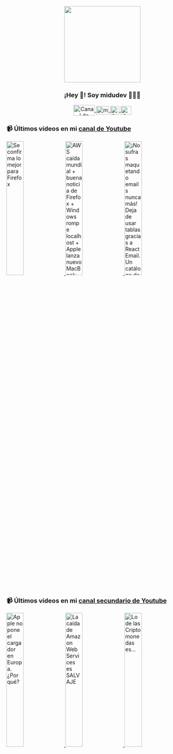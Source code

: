 <p align="center" width="300">
   <img align="center" width="200" src="https://user-images.githubusercontent.com/1561955/106762302-fda9de00-6635-11eb-99be-3ef744e60c0e.png" />
   <h3 align="center">¡Hey 👋! Soy midudev 👨🏻‍💻</h3>
</p>

<p align="center">
   <a href="https://twitch.tv/midudev" target="blank">
    <img align="center" src="https://upload.wikimedia.org/wikipedia/commons/c/ce/Twitch_logo_2019.svg" alt="Canal de Twitch de midudev" height="28px" width="56px" />
  </a>
  <span style="width: 8px;"> </span>
   <a href="https://youtube.com/midudev" target="blank">
    <img align="center" src="https://upload.wikimedia.org/wikipedia/commons/0/09/YouTube_full-color_icon_%282017%29.svg" alt="midudev" height="23px" width="33px" />
  </a>
  <span style="width: 8px;"> </span>
  <a href="https://instagram.com/midu.dev" target="blank">
    <img align="center" src="https://upload.wikimedia.org/wikipedia/commons/e/e7/Instagram_logo_2016.svg" alt="Canal de Instagram de midu.dev" height="23px" width="23px" />
  </a>
  <span style="width: 8px;"> </span>
  <a href="https://twitter.com/midudev" target="blank">
    <img align="center" src="https://upload.wikimedia.org/wikipedia/commons/thumb/6/6f/Logo_of_Twitter.svg/2491px-Logo_of_Twitter.svg.png" alt="Canal de Twitter de midudev" height="23px" width="28px" />
  </a>
</p>

### 📹 Últimos vídeos en mi [canal de Youtube](https://youtube.com/midudev?sub_confirmation=1)

<a href='https://youtu.be/f-OCBhuc5Jk' target='_blank'>
  <img width='30%' src='https://img.youtube.com/vi/f-OCBhuc5Jk/mqdefault.jpg' alt='Se confirma lo mejor para Firefox' />
</a>
<a href='https://youtu.be/ZdDfeodpqKM' target='_blank'>
  <img width='30%' src='https://img.youtube.com/vi/ZdDfeodpqKM/mqdefault.jpg' alt='AWS caída mundial + buena noticia de Firefox + Windows rompe localhost + Apple lanza nuevo MacBook' />
</a>
<a href='https://youtu.be/15lrnRLZrrQ' target='_blank'>
  <img width='30%' src='https://img.youtube.com/vi/15lrnRLZrrQ/mqdefault.jpg' alt='¡No sufras maquetando emails nunca más! Deja de usar tablas gracias a React Email.  Un catálogo de c' />
</a>

### 📹 Últimos vídeos en mi [canal secundario de Youtube](https://youtube.com/midulive?sub_confirmation=1)

<a href='https://youtu.be/e053hIrlEns' target='_blank'>
  <img width='30%' src='https://img.youtube.com/vi/e053hIrlEns/mqdefault.jpg' alt='Apple no pone el cargador en Europa. ¿Por qué?' />
</a>
<a href='https://youtu.be/GOlXRG1uMRI' target='_blank'>
  <img width='30%' src='https://img.youtube.com/vi/GOlXRG1uMRI/mqdefault.jpg' alt='La caída de Amazon Web Services es SALVAJE' />
</a>
<a href='https://youtu.be/AbvNf1qrihU' target='_blank'>
  <img width='30%' src='https://img.youtube.com/vi/AbvNf1qrihU/mqdefault.jpg' alt='Lo de las Criptomonedas es...' />
</a>